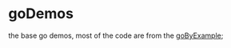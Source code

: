# goDemos
the base go demos, most of the code are from the [goByExample](https://gobyexample.com/);
